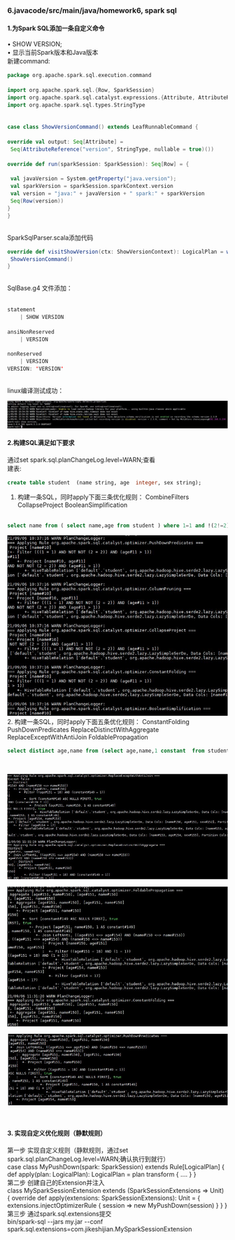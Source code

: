 ### 6.javacode/src/main/java/homework6, spark sql

#### 1.为Spark SQL添加一条自定义命令<br>

  • SHOW VERSION;<br>
  • 显示当前Spark版本和Java版本<br>
   新建command:<br>
   ```scala
package org.apache.spark.sql.execution.command

import org.apache.spark.sql.{Row, SparkSession}
import org.apache.spark.sql.catalyst.expressions.{Attribute, AttributeReference}
import org.apache.spark.sql.types.StringType


case class ShowVersionCommand() extends LeafRunnableCommand {

  override val output: Seq[Attribute] =
    Seq(AttributeReference("version", StringType, nullable = true)())

  override def run(sparkSession: SparkSession): Seq[Row] = {

    val javaVersion = System.getProperty("java.version");
    val sparkVersion = sparkSession.sparkContext.version
    val version = "java:" + javaVersion + " spark:" + sparkVersion
    Seq(Row(version))
  }
}
   ```
<br>
SparkSqlParser.scala添加代码<br>

   ```scala
override def visitShowVersion(ctx: ShowVersionContext): LogicalPlan = withOrigin(ctx) {
    ShowVersionCommand()
  }
   ```

<br>
SqlBase.g4 文件添加：<br>

```scala

statement
    | SHOW VERSION 

ansiNonReserved
    | VERSION

nonReserved
    | VERSION
VERSION: 'VERSION' 
```
<br>
linux编译测试成功：<br>

 ![avatar](spark-sql.jpg)
 
#### 2.构建SQL满足如下要求

通过set spark.sql.planChangeLog.level=WARN;查看<br>
建表:<br>
```sql
create table student  (name string, age  integer, sex string);
```
1. 构建一条SQL，同时apply下面三条优化规则：
CombineFilters CollapseProject BooleanSimplification
 ```sql

select name from ( select name,age from student ) where 1=1 and !(2!=2) and age>1;
```
 ![avatar](sql1.jpg)
2. 构建一条SQL，同时apply下面五条优化规则：
ConstantFolding PushDownPredicates ReplaceDistinctWithAggregate ReplaceExceptWithAntiJoin FoldablePropagation
<br>
```sql
select distinct age,name from (select age,name,1 constant  from student order by constant) a where a.age=18 and constant=1 except select age,name from student where age=17;
```
<br>

 ![avatar](sql2-1.jpg)
 
 ![avatar](sql2-2.jpg)
  
 ![avatar](sql2-3.jpg)
 
 <br>
 
 #### 3. 实现自定义优化规则（静默规则）
 第一步 实现自定义规则（静默规则，通过set spark.sql.planChangeLog.level=WARN;确认执行到就行）<br>
 case class MyPushDown(spark: SparkSession) extends Rule[LogicalPlan] {
 def apply(plan: LogicalPlan): LogicalPlan = plan transform { …. }
 }
 <br>
 第二步 创建自己的Extension并注入<br>
 class MySparkSessionExtension extends (SparkSessionExtensions => Unit) {
 override def apply(extensions: SparkSessionExtensions): Unit = {
 extensions.injectOptimizerRule { session =>
 new MyPushDown(session)
 }
 }
 }
 <br>
 第三步 通过spark.sql.extensions提交<br>
 bin/spark-sql --jars my.jar --conf spark.sql.extensions=com.jikeshijian.MySparkSessionExtension
